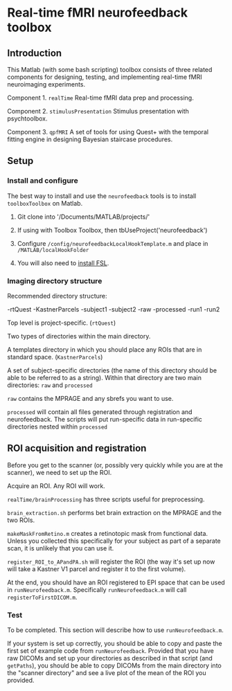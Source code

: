 # Real-time fMRI neurofeedback toolbox

## Introduction

This Matlab (with some bash scripting) toolbox consists of three related components for designing, testing, and implementing real-time fMRI neuroimaging experiments.

Component 1. `realTime` Real-time fMRI data prep and processing.

Component 2. `stimulusPresentation` Stimulus presentation with psychtoolbox.

Component 3. `qpfMRI` A set of tools for using Quest+ with the temporal fitting engine in designing Bayesian staircase procedures.

## Setup

### Install and configure
The best way to install and use the `neurofeedback` tools is to install `toolboxToolbox` on Matlab.

1. Git clone into '/Documents/MATLAB/projects/'

2. If using with Toolbox Toolbox, then tbUseProject('neurofeedback')

3. Configure `/config/neurofeedbackLocalHookTemplate.m` and place in `/MATLAB/localHookFolder`

4. You will also need to <a href="http://web.mit.edu/fsl_v5.0.10/fsl/doc/wiki/FslInstallation(2f)Linux.html">install FSL</a>.

### Imaging directory structure

Recommended directory structure:

-rtQuest
  -KastnerParcels
  -subject1
  -subject2
    -raw
    -processed
      -run1
      -run2


Top level is project-specific. (`rtQuest`)

Two types of directories within the main directory.

A templates directory in which you should place any ROIs that are in standard space. (`KastnerParcels`)

A set of subject-specific directories (the name of this directory should be able to be referred to as a string). Within that directory are two main directories: `raw` and `processed`

`raw` contains the MPRAGE and any sbrefs you want to use.

`processed` will contain all files generated through registration and neurofeedback. The scripts will put run-specific data in run-specific directories nested within `processed`


## ROI acquisition and registration
Before you get to the scanner (or, possibly very quickly while you are at the scanner), we need to set up the ROI.

Acquire an ROI. Any ROI will work.

`realTime/brainProcessing` has three scripts useful for preprocessing.

`brain_extraction.sh` performs bet brain extraction on the MPRAGE and the two ROIs.

`makeMaskFromRetino.m` creates a retinotopic mask from functional data. Unless you collected this specifically for your subject as part of a separate scan, it is unlikely that you can use it.

`register_ROI_to_APandPA.sh` will register the ROI (the way it's set up now will take a Kastner V1 parcel and register it to the first volume).

At the end, you should have an ROI registered to EPI space that can be used in `runNeurofeedback.m`. Specifically `runNeurofeedback.m` will call `registerToFirstDICOM.m`.

### Test
To be completed. This section will describe how to use `runNeurofeedback.m`.

If your system is set up correctly, you should be able to copy and paste the first set of example code from `runNeurofeedback`. Provided that you have raw DICOMs and set up your directories as described in that script (and `getPaths`), you should be able to copy DICOMs from the main directory into the "scanner directory" and see a live plot of the mean of the ROI you provided.
